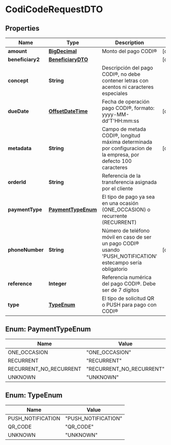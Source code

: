 # CodiCodeRequestDTO

## Properties
Name | Type | Description | Notes
------------ | ------------- | ------------- | -------------
**amount** | [**BigDecimal**](BigDecimal.md) | Monto del pago CODI® |  [optional]
**beneficiary2** | [**BeneficiaryDTO**](BeneficiaryDTO.md) |  |  [optional]
**concept** | **String** | Descripción del pago CODI®, no debe contener letras con acentos ni caracteres especiales | 
**dueDate** | [**OffsetDateTime**](OffsetDateTime.md) | Fecha de operación pago CODI®, formato: yyyy-MM-dd&#x27;T&#x27;HH:mm:ss |  [optional]
**metadata** | **String** | Campo de metada CODI®, longitud máxima determinada por configuracion de la empresa, por defecto 100 caracteres |  [optional]
**orderId** | **String** | Referencia de la transferencia asignada por el cliente | 
**paymentType** | [**PaymentTypeEnum**](#PaymentTypeEnum) | El tipo de pago ya sea en una ocasión (ONE_OCCASION) o recurrente (RECURRENT) | 
**phoneNumber** | **String** | Número de teléfono móvil en caso de ser un pago CODI® usando &#x27;PUSH_NOTIFICATION&#x27; estecampo sería obligatorio |  [optional]
**reference** | **Integer** | Referencia numérica del pago CODI®. Debe ser de 7 dígitos | 
**type** | [**TypeEnum**](#TypeEnum) | El tipo de solicitud QR o PUSH para pago con CODI® | 

<a name="PaymentTypeEnum"></a>
## Enum: PaymentTypeEnum
Name | Value
---- | -----
ONE_OCCASION | &quot;ONE_OCCASION&quot;
RECURRENT | &quot;RECURRENT&quot;
RECURRENT_NO_RECURRENT | &quot;RECURRENT_NO_RECURRENT&quot;
UNKNOWN | &quot;UNKNOWN&quot;

<a name="TypeEnum"></a>
## Enum: TypeEnum
Name | Value
---- | -----
PUSH_NOTIFICATION | &quot;PUSH_NOTIFICATION&quot;
QR_CODE | &quot;QR_CODE&quot;
UNKNOWN | &quot;UNKNOWN&quot;
